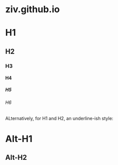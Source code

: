 # ziv.github.io
# H1
## H2
### H3
#### H4
##### H5
###### H6

ALternatively, for H1 and H2, an underline-ish style:

Alt-H1
======

Alt-H2
------
